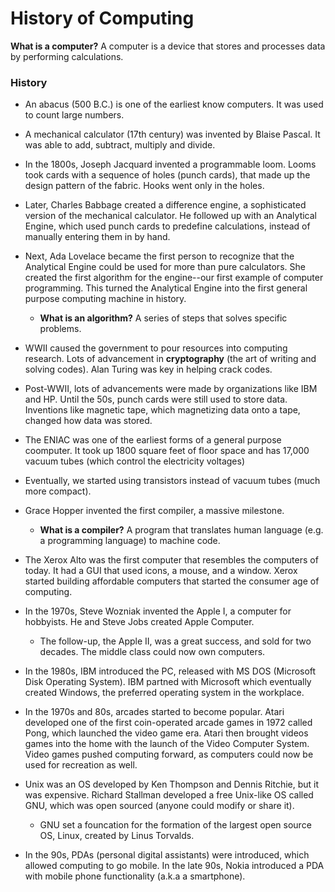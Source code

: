 # History of Computing

**What is a computer?** A computer is a device that stores and processes data by performing calculations.



### History

- An abacus (500 B.C.) is one of the earliest know computers. It was used to count large numbers.

- A mechanical calculator (17th century) was invented by Blaise Pascal. It was able to add, subtract, multiply and divide.
- In the 1800s, Joseph Jacquard invented a programmable loom. Looms took cards with a sequence of holes (punch cards), that made up the design pattern of the fabric. Hooks went only in the holes.
- Later, Charles Babbage created a difference engine, a sophisticated version of the mechanical calculator. He followed up with an Analytical Engine, which used punch cards to predefine calculations, instead of manually entering them in by hand.
- Next, Ada Lovelace became the first person to recognize that the Analytical Engine could be used for more than pure calculators. She created the first algorithm for the engine--our first example of computer programming. This turned the Analytical Engine into the first general purpose computing machine in history.
  - **What is an algorithm?** A series of steps that solves specific problems.
- WWII caused the government to pour resources into computing research. Lots of advancement in **cryptography** (the art of writing and solving codes). Alan Turing was key in helping crack codes.
- Post-WWII, lots of advancements were made by organizations like IBM and HP. Until the 50s, punch cards were still used to store data. Inventions like magnetic tape, which magnetizing data onto a tape, changed how data was stored.
- The ENIAC was one of the earliest forms of a general purpose coomputer. It took up 1800 square feet of floor space and has 17,000 vacuum tubes (which control the electricity voltages)
- Eventually, we started using transistors instead of vacuum tubes (much more compact).
- Grace Hopper invented the first compiler, a massive milestone.
  - **What is a compiler?** A program that translates human language (e.g. a programming language) to machine code.
- The Xerox Alto was the first computer that resembles the computers of today. It had a GUI that used icons, a mouse, and a window. Xerox started building affordable computers that started the consumer age of computing.
- In the 1970s, Steve Wozniak invented the Apple I, a computer for hobbyists. He and Steve Jobs created Apple Computer.
  - The follow-up, the Apple II, was a great success, and sold for two decades. The middle class could now own computers.
- In the 1980s, IBM introduced the PC, released with MS DOS (Microsoft Disk Operating System). IBM partned with Microsoft which eventually created Windows, the preferred operating system in the workplace.
- In the 1970s and 80s, arcades started to become popular. Atari developed one of the first coin-operated arcade games in 1972 called Pong, which launched the video game era. Atari then brought videos games into the home with the launch of the Video Computer System. Video games pushed computing forward, as computers could now be used for recreation as well.
- Unix was an OS developed by Ken Thompson and Dennis Ritchie, but it was expensive. Richard Stallman developed a free Unix-like OS called GNU, which was open sourced (anyone could modify or share it).
  - GNU set a founcation for the formation of the largest open source OS, Linux, created by Linus Torvalds.
- In the 90s, PDAs (personal digital assistants) were introduced, which allowed computing to go mobile. In the late 90s, Nokia introduced a PDA with mobile phone functionality (a.k.a a smartphone).